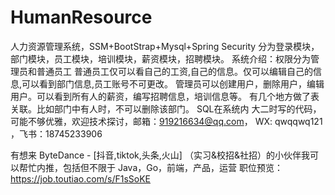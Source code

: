 # HumanResource
人力资源管理系统，SSM+BootStrap+Mysql+Spring Security
分为登录模块，部门模块，员工模块，培训模块，薪资模块，招聘模块。
  系统介绍：权限分为管理员和普通员工
                    普通员工仅可以看自己的工资,自己的信息。仅可以编辑自己的信息,可以看到部门信息,员工账号不可更改。
                    管理员可以创建用户，删除用户，编辑用户。可以看到所有人的薪资，编写招聘信息，培训信息等。
          有几个地方做了表关联。比如部门中有人时，不可以删除该部门。
SQL在系统内
大二时写的代码，可能不够优雅，欢迎技术探讨，邮箱：919216634@qq.com， WX: qwqqwq121 ，飞书：18745233906

有想来 ByteDance - [抖音,tiktok,头条,火山] （实习&校招&社招）的小伙伴我可以帮忙内推，包括但不限于 Java，Go，前端，产品，运营
职位预览：https://job.toutiao.com/s/F1sSoKE
